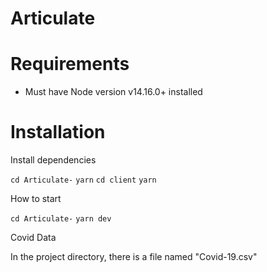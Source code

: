 # Articulate

# Requirements

- Must have Node version v14.16.0+ installed

# Installation

Install dependencies

`cd Articulate-`
`yarn`
`cd client`
`yarn`

How to start

`cd Articulate-`
`yarn dev`

Covid Data

In the project directory, there is a file named "Covid-19.csv"
